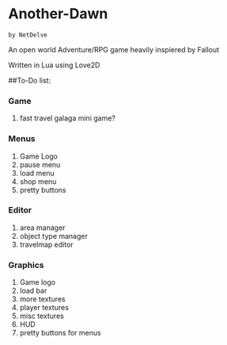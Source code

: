 # Another-Dawn
	by NetDelve

An open world Adventure/RPG game heavily inspiered by Fallout

Written in Lua using Love2D

##To-Do list:
	
### Game
1. fast travel galaga mini game?
	
### Menus
1. Game Logo
2. pause menu
3. load menu
4. shop menu
5. pretty buttons
	
### Editor
1. area manager
2. object type manager
3. travelmap editor

### Graphics
1. Game logo
2. load bar
3. more textures
4. player textures
5. misc textures
6. HUD
7. pretty buttons for menus
